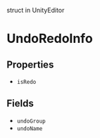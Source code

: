 struct in UnityEditor
# UndoRedoInfo

## Properties
- `isRedo`
## Fields
- `undoGroup`
- `undoName`
